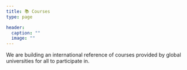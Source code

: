 ```yaml
---
title: 📚 Courses
type: page

header:
  caption: ""
  image: ""
---
```


We are building an international reference of courses provided by global universities for all to participate in.
